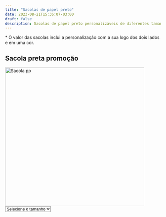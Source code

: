 ```yaml
---
title: "Sacolas de papel preto"
date: 2023-08-21T15:36:07-03:00
draft: false
description: Sacolas de papel preto personalizáveis de diferentes tamanhos.
---
```


<p>* O valor das sacolas inclui a personalização com a sua logo dos dois lados e em uma cor.</p>

## Sacola preta promoção

<img src="/img/products/kraft-preta.jpeg" alt="Sacola pp" title="Sacola pp" style="width: 450px; height: auto;">

<select id="tamanho3" onchange="mostrarPreco3()">
  <option value="" selected>Selecione o tamanho</option>
  <option value="p">P (18x23x11cm)</option>
  <option value="m">M (24x32x11,5cm)</option>
  <option value="g">G (30x39x13,5cm)</option>
</select>

<div id="preco3"></div>

<script>
  function mostrarPreco3() {
    var tamanhoSelecionado3 = document.getElementById("tamanho3").value;
    var preco3;

    switch (tamanhoSelecionado3) {
      case "p":
        preco3 = "1000 sacolas: R$ 2,02 por unidade<br>" +
                "500 sacolas: R$ 2,12 por unidade<br>" +
                "300 sacolas: R$ 2,22 por unidade<br>" +
                "200 sacolas: R$ 2,42 por unidade";
        break;
      case "m":
        preco3 = "1000 sacolas: R$ 2,10 por unidade<br>" +
                "500 sacolas: R$ 2,20 por unidade<br>" +
                "300 sacolas: R$ 2,30 por unidade<br>" +
                "200 sacolas: R$ 2,50 por unidade";
        break;
      case "g":
        preco3 = "1000 sacolas: R$ 2,22 por unidade<br>" +
                "500 sacolas: R$ 2,32 por unidade<br>" +
                "300 sacolas: R$ 2.42 por unidade<br>" +
                "200 sacolas: R$ 2,62 por unidade";
        break;
      default:
        preco3 = "";
    }

    document.getElementById("preco3").innerHTML = preco3;
  }
</script>

